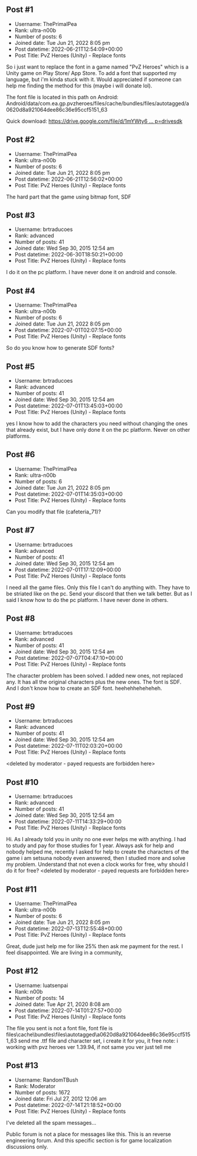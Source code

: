 ## Post #1
- Username: ThePrimalPea
- Rank: ultra-n00b
- Number of posts: 6
- Joined date: Tue Jun 21, 2022 8:05 pm
- Post datetime: 2022-06-21T12:54:09+00:00
- Post Title: PvZ Heroes (Unity) - Replace fonts

So i just want to replace the font in a game named "PvZ Heroes" which is a Unity game on Play Store/ App Store. To add a font that supported my language, but i'm kinda stuck with it. Would appreciated if someone can help me finding the method for this (maybe i will donate lol).

The font file is located in this path on Android: Android/data/com.ea.gp.pvzheroes/files/cache/bundles/files/autotagged/a0620d8a921064dee86c36e95ccf5151_63

Quick download: [https://drive.google.com/file/d/1mYWty6 ... p=drivesdk](https://drive.google.com/file/d/1mYWty66Z8YYtDD_WnfZa5_iSCK9DZVVI/view?usp=drivesdk)
## Post #2
- Username: ThePrimalPea
- Rank: ultra-n00b
- Number of posts: 6
- Joined date: Tue Jun 21, 2022 8:05 pm
- Post datetime: 2022-06-21T12:56:02+00:00
- Post Title: PvZ Heroes (Unity) - Replace fonts

The hard part that the game using bitmap font, SDF
## Post #3
- Username: brtraducoes
- Rank: advanced
- Number of posts: 41
- Joined date: Wed Sep 30, 2015 12:54 am
- Post datetime: 2022-06-30T18:50:21+00:00
- Post Title: PvZ Heroes (Unity) - Replace fonts

I do it on the pc platform.
I have never done it on android and console.
## Post #4
- Username: ThePrimalPea
- Rank: ultra-n00b
- Number of posts: 6
- Joined date: Tue Jun 21, 2022 8:05 pm
- Post datetime: 2022-07-01T02:07:15+00:00
- Post Title: PvZ Heroes (Unity) - Replace fonts

So do you know how to generate SDF fonts?
## Post #5
- Username: brtraducoes
- Rank: advanced
- Number of posts: 41
- Joined date: Wed Sep 30, 2015 12:54 am
- Post datetime: 2022-07-01T13:45:03+00:00
- Post Title: PvZ Heroes (Unity) - Replace fonts

yes I know how to add the characters you need without changing the ones that already exist, 
but I have only done it on the pc platform.
Never on other platforms.
## Post #6
- Username: ThePrimalPea
- Rank: ultra-n00b
- Number of posts: 6
- Joined date: Tue Jun 21, 2022 8:05 pm
- Post datetime: 2022-07-01T14:35:03+00:00
- Post Title: PvZ Heroes (Unity) - Replace fonts

Can you modify that file (cafeteria_71)?
## Post #7
- Username: brtraducoes
- Rank: advanced
- Number of posts: 41
- Joined date: Wed Sep 30, 2015 12:54 am
- Post datetime: 2022-07-01T17:12:09+00:00
- Post Title: PvZ Heroes (Unity) - Replace fonts

I need all the game files.
Only this file I can't do anything with.
They have to be striated like on the pc.
Send your discord that then we talk better.
But as I said I know how to do the pc platform.
I have never done in others.
## Post #8
- Username: brtraducoes
- Rank: advanced
- Number of posts: 41
- Joined date: Wed Sep 30, 2015 12:54 am
- Post datetime: 2022-07-07T04:47:10+00:00
- Post Title: PvZ Heroes (Unity) - Replace fonts

The character problem has been solved.
I added new ones, not replaced any.
It has all the original characters plus the new ones.
The font is SDF.
And I don't know how to create an SDF font.
heehehheheheheh.
## Post #9
- Username: brtraducoes
- Rank: advanced
- Number of posts: 41
- Joined date: Wed Sep 30, 2015 12:54 am
- Post datetime: 2022-07-11T02:03:20+00:00
- Post Title: PvZ Heroes (Unity) - Replace fonts

<deleted by moderator - payed requests are forbidden here>
## Post #10
- Username: brtraducoes
- Rank: advanced
- Number of posts: 41
- Joined date: Wed Sep 30, 2015 12:54 am
- Post datetime: 2022-07-11T14:33:29+00:00
- Post Title: PvZ Heroes (Unity) - Replace fonts

Hi.
As I already told you in unity no one ever helps me with anything. I had to study and pay for those studies for 1 year. 
Always ask for help and nobody helped me, recently I asked for help to create the characters of the game i am setsuna nobody even answered, then I studied more and solve my problem.
Understand that not even a clock works for free, why should I do it for free?
<deleted by moderator - payed requests are forbidden here>
## Post #11
- Username: ThePrimalPea
- Rank: ultra-n00b
- Number of posts: 6
- Joined date: Tue Jun 21, 2022 8:05 pm
- Post datetime: 2022-07-13T12:55:48+00:00
- Post Title: PvZ Heroes (Unity) - Replace fonts

Great, dude just help me for like 25% then ask me payment for the rest. I feel disappointed. We are living in a community,
## Post #12
- Username: luatsenpai
- Rank: n00b
- Number of posts: 14
- Joined date: Tue Apr 21, 2020 8:08 am
- Post datetime: 2022-07-14T01:27:57+00:00
- Post Title: PvZ Heroes (Unity) - Replace fonts

The file you sent is not a font file, font file is files\cache\bundles\files\autotagged\a0620d8a921064dee86c36e95ccf5151_63
send me .ttf file and character set, i create it for you, it free
note: i working with pvz heroes ver 1.39.94, if not same you ver just tell me
## Post #13
- Username: RandomTBush
- Rank: Moderator
- Number of posts: 1672
- Joined date: Fri Jul 27, 2012 12:06 am
- Post datetime: 2022-07-14T21:18:52+00:00
- Post Title: PvZ Heroes (Unity) - Replace fonts

I've deleted all the spam messages...

Public forum is not a place for messages like this. This is an reverse engineering forum.
And this specific section is for game localization discussions only.
